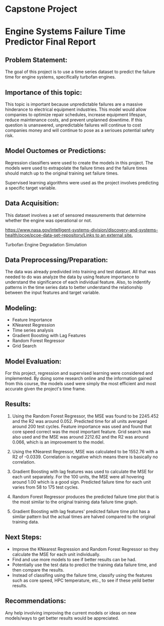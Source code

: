 # Capstone Project
# Engine Systems Failure Time Predictor Final Report

## Problem Statement:
The goal of this project is to use a time series dataset to predict the failure time for engine systems, specifically turbofan engines.

## Importance of this topic:
This topic is important because unpredictable failures are a massive hinderance to electrical equipment industries. This model would allow companies to optimize repair schedules, increase equipment lifespan, reduce maintenance costs, and prevent unplanned downtime. If this question is unanswered, unpredictable failures will continue to cost companies money and will continue to pose as a serioues potential safety risk.

## Model Ouctomes or Predictions:
Regression classifiers were used to create the models in this project. The models were used to extrapolate the failure times and the failure times should match up to the original training set failure times. 

Supervised learning algorithms were used as the project involves predicting a specific target variable.

## Data Acquisition:
This dataset involves a set of sensored measurements that determine whether the engine was operational or not.

[https://www.nasa.gov/intelligent-systems-division/discovery-and-systems-health/pcoe/pcoe-data-set-repository/Links to an external site.](https://www.nasa.gov/intelligent-systems-division/discovery-and-systems-health/pcoe/pcoe-data-set-repository/)

Turbofan Engine Degradation Simulation

## Data Preprocessing/Preparation:
The data was already predivided into training and test dataset. All that was needed to do was analyze the data by using feature importance to understand the significance of each individual feature. Also, to indentify patterns in the time series data to better understand the relationship between the input features and target variable.

## Modeling:
* Feature Importance
* KNearest Regression
* Time series analysis
* Gradient Boosting with Lag Features
* Random Forest Regressor
* Grid Search

## Model Evaluation:
For this project, regression and supervised learning were considered and implemented. By doing some research online and the information gained from this course, the models used were simply the most efficient and most accurate given the project's time frame.

## Results:
1) Using the Random Forest Regressor, the MSE was found to be 2245.452 and the R2 was around 0.052.
Predicted time for all units averaged around 200 test cycles.
Feature importance was used and found that core speed correct was the most important feature.
Grid search was also used and the MSE was around 2212.62 and the R2 was around 0.066, which is an improvement to the model.

2) Using the KNearest Regressor, MSE was calculated to be 1552.76 with a R2 of -0.0339.
Correlation is negative which means there is basically no correlation.

3) Gradient Boosting with lag features was used to calculate the MSE for each unit separately. For the 100 units, the MSE were all hovering around 1.00 which is a good sign.
Predicted failure time for each unit varies from 58 to 175 test cycles.

4) Random Forest Regressor produces the predicted failure time plot that is the most similar to the original training data failure time graph.
   
5) Gradient Boosting with lag features' predicted failure time plot has a similar pattern but the actual times are halved compared to the original training data.

## Next Steps:
* Improve the KNearest Regression and Random Forest Regressor so they calculate the MSE for each unit individually. 
* Find and use more models to see if better results can be had.
* Potentially use the test data to predict the training data failure time, and then compare the results.
* Instead of classifing using the failure time, classify using the features such as core speed, HPC temperature, etc., to see if these yeild better results.

## Recommendations:
Any help involving improving the current models or ideas on new models/ways to get better results would be appreciated.



